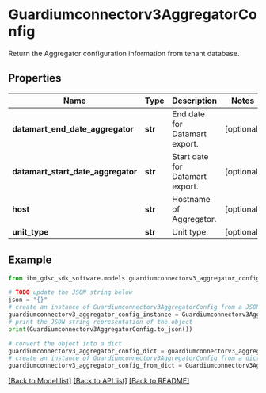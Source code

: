 # Guardiumconnectorv3AggregatorConfig

Return the Aggregator configuration information from tenant database.

## Properties

Name | Type | Description | Notes
------------ | ------------- | ------------- | -------------
**datamart_end_date_aggregator** | **str** | End date for Datamart export. | [optional] 
**datamart_start_date_aggregator** | **str** | Start date for Datamart export. | [optional] 
**host** | **str** | Hostname of Aggregator. | [optional] 
**unit_type** | **str** | Unit type. | [optional] 

## Example

```python
from ibm_gdsc_sdk_software.models.guardiumconnectorv3_aggregator_config import Guardiumconnectorv3AggregatorConfig

# TODO update the JSON string below
json = "{}"
# create an instance of Guardiumconnectorv3AggregatorConfig from a JSON string
guardiumconnectorv3_aggregator_config_instance = Guardiumconnectorv3AggregatorConfig.from_json(json)
# print the JSON string representation of the object
print(Guardiumconnectorv3AggregatorConfig.to_json())

# convert the object into a dict
guardiumconnectorv3_aggregator_config_dict = guardiumconnectorv3_aggregator_config_instance.to_dict()
# create an instance of Guardiumconnectorv3AggregatorConfig from a dict
guardiumconnectorv3_aggregator_config_from_dict = Guardiumconnectorv3AggregatorConfig.from_dict(guardiumconnectorv3_aggregator_config_dict)
```
[[Back to Model list]](../README.md#documentation-for-models) [[Back to API list]](../README.md#documentation-for-api-endpoints) [[Back to README]](../README.md)


